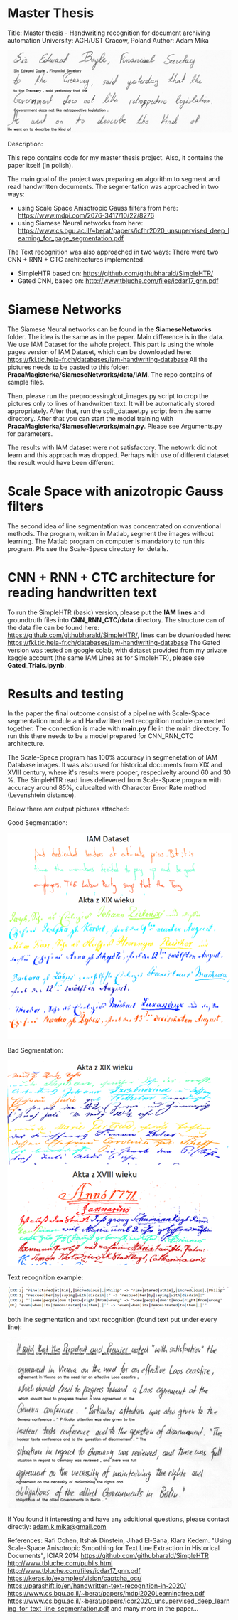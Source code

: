 # Master Thesis 
Title: Master thesis - Handwriting recognition for document archiving automation
University: AGH/UST Cracow, Poland
Author: Adam Mika

![htr](./test_visualization/header.png)


Description:

This repo contains code for my master thesis project. Also, it contains the paper itself (in polish).

The main goal of the project was preparing an algorithm to segment and read handwritten documents. 
The segmentation was approached in two ways:
 * using Scale Space Anisotropic Gauss filters from here: https://www.mdpi.com/2076-3417/10/22/8276
 * using Siamese Neural networks from here: https://www.cs.bgu.ac.il/~berat/papers/icfhr2020_unsupervised_deep_learning_for_page_segmentation.pdf

The Text recognition was also approached in two ways:
There were two CNN + RNN + CTC architectures implemented:
* SimpleHTR based on: https://github.com/githubharald/SimpleHTR/
* Gated CNN, based on: http://www.tbluche.com/files/icdar17_gnn.pdf

# Siamese Networks

The Siamese Neural networks can be found in the **SiameseNetworks** folder. The idea is the same as in the paper. Main difference is in the data. We use IAM Dataset for the whole project. This part is using the whole pages version of IAM Dataset, which can be downloaded here: https://fki.tic.heia-fr.ch/databases/iam-handwriting-database
All the pictures needs to be pasted to this folder: **PracaMagisterka/SiameseNetworks/data/IAM**. The repo contains of sample files.

Then, please run the preprocessing/cut_images.py script to crop the pictures only to lines of handwritten text. It will be automatically stored appropriately. After that, run the split_dataset.py script from the same directory. After that you can start the model training with **PracaMagisterka/SiameseNetworks/main.py**. Please see Arguments.py for parameters.

The results with IAM dataset were not satisfactory. The netowrk did not learn and this approach was dropped. Perhaps with use of different dataset the result would have been different.

# Scale Space with anizotropic Gauss filters

The second idea of line segmentation was concentrated on conventional methods. The program, written in Matlab, segment the images without learning. The Matlab program on computer is mandatory to run this program. Pls see the Scale-Space directory for details.

# CNN + RNN + CTC architecture for reading handwritten text


To run the SimpleHTR (basic) version, please put the **IAM lines** and groundtruth files into **CNN_RNN_CTC/data** directory. The structure can of the data file can be found here: https://github.com/githubharald/SimpleHTR/, lines can be downloaded here: https://fki.tic.heia-fr.ch/databases/iam-handwriting-database
The Gated version was tested on google colab, with dataset provided from my private kaggle account (the same IAM Lines as for SimpleHTR), please see **Gated_Trials.ipynb**.

# Results and testing

In the paper the final outcome consist of a pipeline with Scale-Space segmentation module and Handwritten text recognition module connected together.
The connection is made with **main.py** file in the main directory. To run this there needs to be a model prepared for CNN_RNN_CTC architecture. 

The Scale-Space program has 100% accuracy in segmenetation of IAM Database images. It was also used for historical documents from XIX and XVIII century, where it's results were pooper, respecivelty around 60 and 30 %. 
The SimpleHTR read lines delievered from Scale-Space program with accuracy around 85%, calucalted with Character Error Rate method (Levenshtein distance).

Below there are output pictures attached:

Good Segmentation:

![htr](./test_visualization/ScaleSpaceGoodSegmentation.png)

Bad Segmentation:

![htr](./test_visualization/ScaleSpaceBadSegmentation.png)

Text recognition example:

![htr](test_visualization/ExmapleOfLineTextrecognition.png)

both line segmentation and text recognition (found text put under every line):

![htr](./test_visualization/outputFullProgram.png)

If You found it interesting and have any additional questions, please contact directly: adam.k.mika@gmail.com


References:
Rafi Cohen, Itshak Dinstein, Jihad El-Sana, Klara Kedem. "Using Scale-Space Anisotropic Smoothing for Text Line Extraction in Historical Documents", ICIAR 2014
https://github.com/githubharald/SimpleHTR
http://www.tbluche.com/publis.html
http://www.tbluche.com/files/icdar17_gnn.pdf
https://keras.io/examples/vision/captcha_ocr/
https://parashift.io/en/handwritten-text-recognition-in-2020/
https://www.cs.bgu.ac.il/~berat/papers/mdpi2020Learningfree.pdf
https://www.cs.bgu.ac.il/~berat/papers/icpr2020_unsupervised_deep_learning_for_text_line_segmentation.pdf
and many more in the paper...
